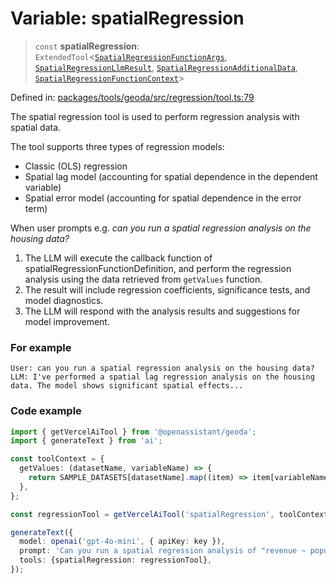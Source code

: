 # Variable: spatialRegression

> `const` **spatialRegression**: `ExtendedTool`\<[`SpatialRegressionFunctionArgs`](../type-aliases/SpatialRegressionFunctionArgs.md), [`SpatialRegressionLlmResult`](../type-aliases/SpatialRegressionLlmResult.md), [`SpatialRegressionAdditionalData`](../type-aliases/SpatialRegressionAdditionalData.md), [`SpatialRegressionFunctionContext`](../type-aliases/SpatialRegressionFunctionContext.md)\>

Defined in: [packages/tools/geoda/src/regression/tool.ts:79](https://github.com/GeoDaCenter/openassistant/blob/bf312b357cb340f1f76fa8b62441fb39bcbce0ce/packages/tools/geoda/src/regression/tool.ts#L79)

The spatial regression tool is used to perform regression analysis with spatial data.

The tool supports three types of regression models:
- Classic (OLS) regression
- Spatial lag model (accounting for spatial dependence in the dependent variable)
- Spatial error model (accounting for spatial dependence in the error term)

When user prompts e.g. *can you run a spatial regression analysis on the housing data?*

1. The LLM will execute the callback function of spatialRegressionFunctionDefinition, and perform the regression analysis using the data retrieved from `getValues` function.
2. The result will include regression coefficients, significance tests, and model diagnostics.
3. The LLM will respond with the analysis results and suggestions for model improvement.

### For example
```
User: can you run a spatial regression analysis on the housing data?
LLM: I've performed a spatial lag regression analysis on the housing data. The model shows significant spatial effects...
```

### Code example
```typescript
import { getVercelAiTool } from '@openassistant/geoda';
import { generateText } from 'ai';

const toolContext = {
  getValues: (datasetName, variableName) => {
    return SAMPLE_DATASETS[datasetName].map((item) => item[variableName]);
  },
};

const regressionTool = getVercelAiTool('spatialRegression', toolContext, onToolCompleted);

generateText({
  model: openai('gpt-4o-mini', { apiKey: key }),
  prompt: 'Can you run a spatial regression analysis of "revenue ~ population + income" on the data?',
  tools: {spatialRegression: regressionTool},
});
```
